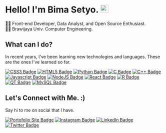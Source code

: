 # Hello! I'm Bima Setyo.  <img src="https://raw.githubusercontent.com/Tarikul-Islam-Anik/Animated-Fluent-Emojis/master/Emojis/Animals/Cat%20Face.png" alt="Cat Face" width="25" height="25" />
👨‍💻 Front-end Developer, Data Analyst, and Open Source Enthusiast.<br>
👨‍🎓 Brawijaya Univ. Computer Engineering.

## **What can I do?**
In recent years, I've been learning new technologies and languages. These are the ones I've learned so far.

  [![CSS3 Badge](https://img.shields.io/badge/CSS3-1572B6?style=flat-square&logo=css3&logoColor=white)]()
  [![HTML5 Badge](https://img.shields.io/badge/HTML5-E34F26?style=flat-square&logo=html5&logoColor=white)]()
  [![Python Badge](https://img.shields.io/badge/Python-FFD43B?style=flat-square&logo=python&logoColor=blue)]()
  [![C Badge](https://img.shields.io/badge/C-00599C?style=flat-square&logo=c&logoColor=white)]()
  [![C++ Badge](https://img.shields.io/badge/C%2B%2B-00599C?style=flat-square&logo=c%2B%2B&logoColor=white)]()
  [![Javascript Badge](https://img.shields.io/badge/JavaScript-323330?style=flat-square&logo=javascript&logoColor=F7DF1E)]()
  [![NodeJS Badge](https://img.shields.io/badge/Node.js-339933?style=flat-square&logo=nodedotjs&logoColor=white)]()
  [![React Badge](https://img.shields.io/badge/React-20232A?style=flat-square&logo=react&logoColor=61DAFB)]()
  [![R Badge](https://img.shields.io/badge/R-276DC3?style=flat-square&logo=r&logoColor=white)]()
  [![QT Badge](https://img.shields.io/badge/Qt-41CD52?style=flat-square&logo=qt&logoColor=white)]()
  [![MySQL Badge](https://img.shields.io/badge/MySQL-005C84?style=flat-square&logo=mysql&logoColor=white)]()

## **Let's Connect with Me. :)**
Say hi to me on social that I have.

  [![Portofolio Site Badge](https://img.shields.io/badge/website-000000?style=flat-square&logo=About.me&logoColor=white)](https://bimasetyo.vercel.app/)
  [![Instagram Badge](https://img.shields.io/badge/Instagram-E4405F?style=flat-square&logo=instagram&logoColor=white)](https://www.instagram.com/bzizmza)
  [![LinkedIn Badge](https://img.shields.io/badge/LinkedIn-0077B5?style=flat-square&logo=linkedin&logoColor=white)](https://www.linkedin.com/in/abimanyusrisetyo/)
  [![Twitter Badge](https://img.shields.io/badge/Twitter-1DA1F2?style=flat-square&logo=twitter&logoColor=white)](https://www.twitter.com/bzizmza)
